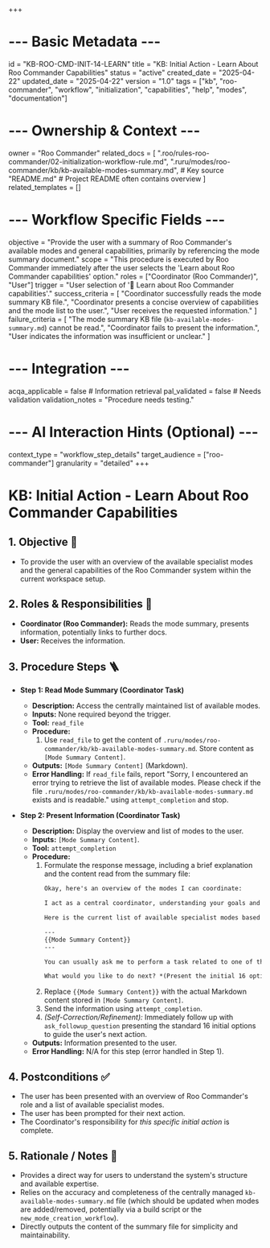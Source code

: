 +++
# --- Basic Metadata ---
id = "KB-ROO-CMD-INIT-14-LEARN"
title = "KB: Initial Action - Learn About Roo Commander Capabilities"
status = "active"
created_date = "2025-04-22"
updated_date = "2025-04-22"
version = "1.0"
tags = ["kb", "roo-commander", "workflow", "initialization", "capabilities", "help", "modes", "documentation"]

# --- Ownership & Context ---
owner = "Roo Commander"
related_docs = [
    ".roo/rules-roo-commander/02-initialization-workflow-rule.md",
    ".ruru/modes/roo-commander/kb/kb-available-modes-summary.md", # Key source
    "README.md" # Project README often contains overview
]
related_templates = []

# --- Workflow Specific Fields ---
objective = "Provide the user with a summary of Roo Commander's available modes and general capabilities, primarily by referencing the mode summary document."
scope = "This procedure is executed by Roo Commander immediately after the user selects the 'Learn about Roo Commander capabilities' option."
roles = ["Coordinator (Roo Commander)", "User"]
trigger = "User selection of '📖 Learn about Roo Commander capabilities'."
success_criteria = [
    "Coordinator successfully reads the mode summary KB file.",
    "Coordinator presents a concise overview of capabilities and the mode list to the user.",
    "User receives the requested information."
]
failure_criteria = [
    "The mode summary KB file (`kb-available-modes-summary.md`) cannot be read.",
    "Coordinator fails to present the information.",
    "User indicates the information was insufficient or unclear."
]

# --- Integration ---
acqa_applicable = false # Information retrieval
pal_validated = false # Needs validation
validation_notes = "Procedure needs testing."

# --- AI Interaction Hints (Optional) ---
context_type = "workflow_step_details"
target_audience = ["roo-commander"]
granularity = "detailed"
+++

# KB: Initial Action - Learn About Roo Commander Capabilities

## 1. Objective 🎯
*   To provide the user with an overview of the available specialist modes and the general capabilities of the Roo Commander system within the current workspace setup.

## 2. Roles & Responsibilities 👤
*   **Coordinator (Roo Commander):** Reads the mode summary, presents information, potentially links to further docs.
*   **User:** Receives the information.

## 3. Procedure Steps 🪜

*   **Step 1: Read Mode Summary (Coordinator Task)**
    *   **Description:** Access the centrally maintained list of available modes.
    *   **Inputs:** None required beyond the trigger.
    *   **Tool:** `read_file`
    *   **Procedure:**
        1.  Use `read_file` to get the content of `.ruru/modes/roo-commander/kb/kb-available-modes-summary.md`. Store content as `[Mode Summary Content]`.
    *   **Outputs:** `[Mode Summary Content]` (Markdown).
    *   **Error Handling:** If `read_file` fails, report "Sorry, I encountered an error trying to retrieve the list of available modes. Please check if the file `.ruru/modes/roo-commander/kb/kb-available-modes-summary.md` exists and is readable." using `attempt_completion` and stop.

*   **Step 2: Present Information (Coordinator Task)**
    *   **Description:** Display the overview and list of modes to the user.
    *   **Inputs:** `[Mode Summary Content]`.
    *   **Tool:** `attempt_completion`
    *   **Procedure:**
        1.  Formulate the response message, including a brief explanation and the content read from the summary file:
            ```markdown
            Okay, here's an overview of the modes I can coordinate:

            I act as a central coordinator, understanding your goals and delegating tasks to specialized modes like developers (React, Python, etc.), testers, designers, infrastructure specialists, and more. We use a structured task system (MDTM) for tracking complex work.

            Here is the current list of available specialist modes based on the `.ruru/modes/roo-commander/kb/kb-available-modes-summary.md` file:

            ---
            {{Mode Summary Content}}
            ---

            You can usually ask me to perform a task related to one of these areas (e.g., "Implement the login UI using React", "Write E2E tests for the checkout flow", "Design the database schema for products"). For more details, you might also want to check the main project `README.md`.

            What would you like to do next? *(Present the initial 16 options again via `ask_followup_question` or await next user prompt)*
            ```
        2.  Replace `{{Mode Summary Content}}` with the actual Markdown content stored in `[Mode Summary Content]`.
        3.  Send the information using `attempt_completion`.
        4.  *(Self-Correction/Refinement):* Immediately follow up with `ask_followup_question` presenting the standard 16 initial options to guide the user's next action.
    *   **Outputs:** Information presented to the user.
    *   **Error Handling:** N/A for this step (error handled in Step 1).

## 4. Postconditions ✅
*   The user has been presented with an overview of Roo Commander's role and a list of available specialist modes.
*   The user has been prompted for their next action.
*   The Coordinator's responsibility for *this specific initial action* is complete.

## 5. Rationale / Notes 🤔
*   Provides a direct way for users to understand the system's structure and available expertise.
*   Relies on the accuracy and completeness of the centrally managed `kb-available-modes-summary.md` file (which should be updated when modes are added/removed, potentially via a build script or the `new_mode_creation_workflow`).
*   Directly outputs the content of the summary file for simplicity and maintainability.
